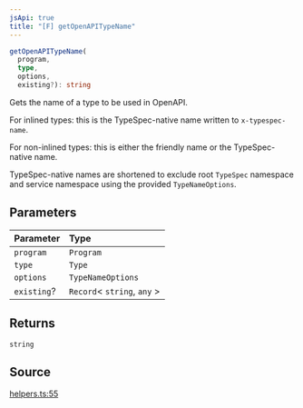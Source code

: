 ```yaml
---
jsApi: true
title: "[F] getOpenAPITypeName"
---
```


```ts
getOpenAPITypeName(
  program,
  type,
  options,
  existing?): string
```

Gets the name of a type to be used in OpenAPI.

For inlined types: this is the TypeSpec-native name written to `x-typespec-name`.

For non-inlined types: this is either the friendly name or the TypeSpec-native name.

TypeSpec-native names are shortened to exclude root `TypeSpec` namespace and service
namespace using the provided `TypeNameOptions`.

## Parameters

| Parameter   | Type                         |
| :---------- | :--------------------------- |
| `program`   | `Program`                    |
| `type`      | `Type`                       |
| `options`   | `TypeNameOptions`            |
| `existing`? | `Record`< `string`, `any` \> |

## Returns

`string`

## Source

[helpers.ts:55](https://github.com/markcowl/cadl/blob/3db15286/packages/openapi/src/helpers.ts#L55)
